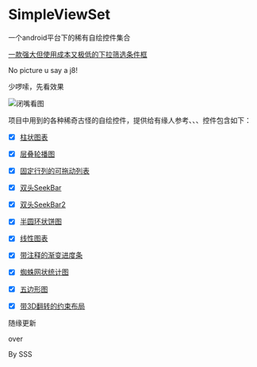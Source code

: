 # SimpleViewSet
一个android平台下的稀有自绘控件集合

 [一款强大但使用成本又极低的下拉筛选条件框](https://github.com/michael007js/DropMenu)

No picture u say a j8!

少啰嗦，先看效果

![闭嘴看图](https://github.com/michael007js/SimpleViewSet/blob/master/app/demo/demo.gif "闭嘴看图")

项目中用到的各种稀奇古怪的自绘控件，提供给有缘人参考、、、控件包含如下：
- [x] [柱状图表](https://github.com/michael007js/SimpleViewSet/blob/master/app/src/main/java/com/sss/michael/simpleview/view/SimpleColumnarView.java)
- [x] [层叠轮播图](https://github.com/michael007js/SimpleViewSet/blob/master/app/src/main/java/com/sss/michael/simpleview/view/SimpleAutoScrollInfiniteLoopView.java)
- [x] [固定行列的可拖动列表](https://github.com/michael007js/SimpleViewSet/blob/master/app/src/main/java/com/sss/michael/simpleview/view/SimpleTableView.java)
- [x] [双头SeekBar](https://github.com/michael007js/SimpleViewSet/blob/master/app/src/main/java/com/sss/michael/simpleview/view/SimpleDoubleSeekBar.java)
- [x] [双头SeekBar2](https://github.com/michael007js/SimpleViewSet/blob/master/app/src/main/java/com/sss/michael/simpleview/view/SimpleDoubleSeekBar2.java)
- [x] [半圆环状饼图](https://github.com/michael007js/SimpleViewSet/blob/master/app/src/main/java/com/sss/michael/simpleview/view/SimpleHalfPieChart.java)
- [x] [线性图表](https://github.com/michael007js/SimpleViewSet/blob/master/app/src/main/java/com/sss/michael/simpleview/view/SimpleLinearChart.java)
- [x] [带注释的渐变进度条](https://github.com/michael007js/SimpleViewSet/blob/master/app/src/main/java/com/sss/michael/simpleview/view/SimpleProgressBar.java)
- [x] [蜘蛛网状统计图](https://github.com/michael007js/SimpleViewSet/blob/master/app/src/main/java/com/sss/michael/simpleview/view/SimpleSpiderView.java)
- [x] [五边形图](https://github.com/michael007js/SimpleViewSet/blob/master/app/src/main/java/com/sss/michael/simpleview/view/SimplePentagonView.java)
- [x] [带3D翻转的约束布局](https://github.com/michael007js/SimpleViewSet/blob/master/app/src/main/java/com/sss/michael/simpleview/view/SimpleRotatingView.java)


随缘更新 

 over

 By SSS




